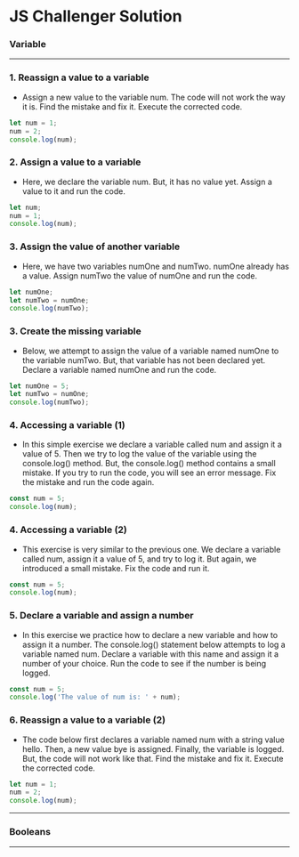 # JS Challenger Solution

### Variable
<hr/>

### 1. Reassign a value to a variable
- Assign a new value to the variable num. The code will not work the way it is. Find the mistake and fix it. Execute the corrected code.

```javascript
let num = 1;
num = 2;
console.log(num);
```

### 2. Assign a value to a variable
- Here, we declare the variable num. But, it has no value yet. Assign a value to it and run the code.
```javascript
let num;
num = 1;
console.log(num);
```

### 3. Assign the value of another variable
- Here, we have two variables numOne and numTwo. numOne already has a value. Assign numTwo the value of numOne and run the code.

```javascript
let numOne;
let numTwo = numOne;
console.log(numTwo);
```
### 3. Create the missing variable
- Below, we attempt to assign the value of a variable named numOne to the variable numTwo. But, that variable has not been declared yet. Declare a variable named numOne and run the code.

```javascript
let numOne = 5;
let numTwo = numOne;
console.log(numTwo);
```
### 4. Accessing a variable (1)
- In this simple exercise we declare a variable called num and assign it a value of 5. Then we try to log the value of the variable using the console.log() method.
But, the console.log() method contains a small mistake. If you try to run the code, you will see an error message.
Fix the mistake and run the code again.
```javascript
const num = 5;
console.log(num);
```
### 4. Accessing a variable (2)
- This exercise is very similar to the previous one. We declare a variable called num, assign it a value of 5, and try to log it. But again, we introduced a small mistake.
Fix the code and run it.
```javascript
const num = 5;
console.log(num);
```
### 5. Declare a variable and assign a number

- In this exercise we practice how to declare a new variable and how to assign it a number. The console.log() statement below attempts to log a variable named num.
Declare a variable with this name and assign it a number of your choice. Run the code to see if the number is being logged.
```javascript
const num = 5;
console.log('The value of num is: ' + num);
```
### 6. Reassign a value to a variable (2)

- The code below first declares a variable named num with a string value hello. Then, a new value bye is assigned. Finally, the variable is logged.
But, the code will not work like that. Find the mistake and fix it. Execute the corrected code.
```javascript
let num = 1;
num = 2;
console.log(num);
```
<hr/>

### Booleans
<hr/>

